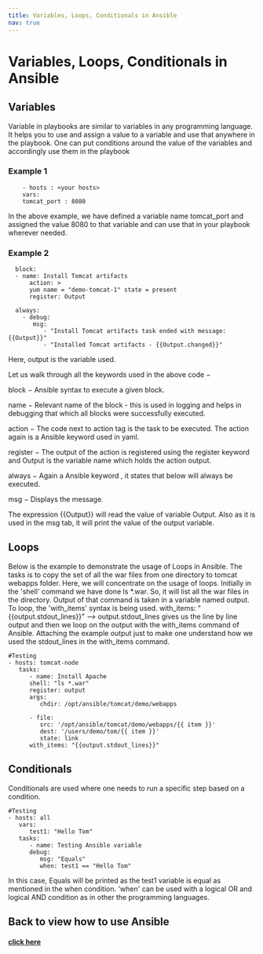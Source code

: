 ```yaml
---
title: Variables, Loops, Conditionals in Ansible
nav: true
---
```


# Variables, Loops, Conditionals in Ansible

## Variables
Variable in playbooks are similar to variables in any programming language. 
It helps you to use and assign a value to a variable and use that anywhere in the playbook. 
One can put conditions around the value of the variables and accordingly use them in the playbook

### Example 1
    
        - hosts : <your hosts> 
        vars:
        tomcat_port : 8080 

In the above example, we have defined a variable name tomcat_port and assigned the value 8080 to that variable and can use that in your playbook wherever needed.

### Example 2

      block: 
      - name: Install Tomcat artifacts 
          action: > 
          yum name = "demo-tomcat-1" state = present 
          register: Output 
          
      always: 
        - debug: 
           msg: 
              - "Install Tomcat artifacts task ended with message: {{Output}}" 
              - "Installed Tomcat artifacts - {{Output.changed}}" 

Here, output is the variable used.

Let us walk through all the keywords used in the above code −

block − Ansible syntax to execute a given block.

name − Relevant name of the block - this is used in logging and helps in debugging that which all blocks were successfully executed.

action − The code next to action tag is the task to be executed. The action again is a Ansible keyword used in yaml.

register − The output of the action is registered using the register keyword and Output is the variable name which holds the action output.

always − Again a Ansible keyword , it states that below will always be executed.

msg − Displays the message.

The expression {{Output}}  will read the value of variable Output. Also as it is used in the msg tab, it will print the value of the output variable.


## Loops

Below is the example to demonstrate the usage of Loops in Ansible.
The tasks is to copy the set of all the war files from one directory to tomcat webapps folder.
Here, we will concentrate on the usage of loops.
Initially in the 'shell' command we have done ls *.war. So, it will list all the war files in the directory.
Output of that command is taken in a variable named output.
To loop, the 'with_items' syntax is being used.
with_items: "{{output.stdout_lines}}" --> output.stdout_lines gives us the line by line output and then we loop on the output with the with_items command of Ansible.
Attaching the example output just to make one understand how we used the stdout_lines in the with_items command.

    #Testing 
    - hosts: tomcat-node 
       tasks: 
          - name: Install Apache 
          shell: "ls *.war" 
          register: output 
          args: 
             chdir: /opt/ansible/tomcat/demo/webapps 

          - file: 
             src: '/opt/ansible/tomcat/demo/webapps/{{ item }}' 
             dest: '/users/demo/tom/{{ item }}' 
             state: link 
          with_items: "{{output.stdout_lines}}"
          
## Conditionals
Conditionals are used where one needs to run a specific step based on a condition.

    #Testing 
    - hosts: all 
       vars: 
          test1: "Hello Tom" 
       tasks: 
          - name: Testing Ansible variable 
          debug: 
             msg: "Equals" 
             when: test1 == "Hello Tom" 
             
In this case, Equals will be printed as the test1 variable is equal as mentioned in the when condition. 
'when' can be used with a logical OR and logical AND condition as in other the programming languages.

## Back to view how to use Ansible
#### [click here](https://pg0617.github.io/install)
